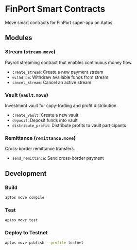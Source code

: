 # FinPort Smart Contracts

Move smart contracts for FinPort super-app on Aptos.

## Modules

### Stream (`stream.move`)
Payroll streaming contract that enables continuous money flow.
- `create_stream`: Create a new payment stream
- `withdraw`: Withdraw available funds from stream
- `cancel_stream`: Cancel an active stream

### Vault (`vault.move`)
Investment vault for copy-trading and profit distribution.
- `create_vault`: Create a new vault
- `deposit`: Deposit funds into vault
- `distribute_profit`: Distribute profits to vault participants

### Remittance (`remittance.move`)
Cross-border remittance transfers.
- `send_remittance`: Send cross-border payment

## Development

### Build
```bash
aptos move compile
```

### Test
```bash
aptos move test
```

### Deploy to Testnet
```bash
aptos move publish --profile testnet
```